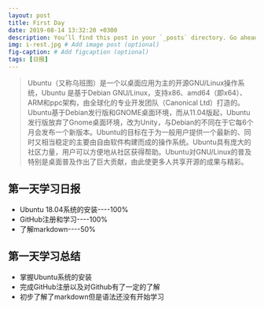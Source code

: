 ```yaml
---
layout: post
title: First Day
date: 2019-08-14 13:32:20 +0300
description: You’ll find this post in your `_posts` directory. Go ahead and edit it and re-build the site to see your changes. # Add post description (optional)
img: i-rest.jpg # Add image post (optional)
fig-caption: # Add figcaption (optional)
tags: [日报]
---
```


>Ubuntu（又称乌班图）是一个以桌面应用为主的开源GNU/Linux操作系统，Ubuntu 是基于Debian GNU/Linux，支持x86、amd64（即x64）、ARM和ppc架构，由全球化的专业开发团队（Canonical Ltd）打造的。Ubuntu基于Debian发行版和GNOME桌面环境，而从11.04版起，Ubuntu发行版放弃了Gnome桌面环境，改为Unity，与Debian的不同在于它每6个月会发布一个新版本。Ubuntu的目标在于为一般用户提供一个最新的、同时又相当稳定的主要由自由软件构建而成的操作系统。Ubuntu具有庞大的社区力量，用户可以方便地从社区获得帮助。Ubuntu对GNU/Linux的普及特别是桌面普及作出了巨大贡献，由此使更多人共享开源的成果与精彩。

## 第一天学习日报
* Ubuntu 18.04系统的安装----100%
* GitHub注册和学习----100%
* 了解markdown----50%

## 第一天学习总结
* 掌握Ubuntu系统的安装
* 完成GitHub注册以及对Github有了一定的了解
* 初步了解了markdown但是语法还没有开始学习

